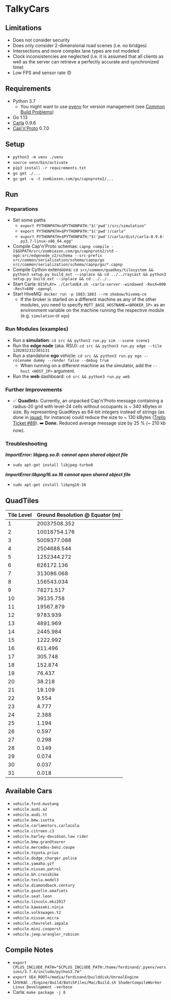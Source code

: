 # TalkyCars

## Limitations
* Does not consider security
* Does only consider 2-dimensional road scenes (i.e. no bridges)
* Intersections and more complex lane types are not modeled
* Clock inconsistencies are neglected (i.e. it is assumed that all clients as well as the server can retrieve a perfectly accurate and synchronized time)
* Low FPS and sensor rate 😞

## Requirements
* Python 3.7
  * You might want to use [pyenv](https://github.com/pyenv/pyenv) for version management (see [Common Build Problems](https://github.com/pyenv/pyenv/wiki/Common-build-problems))
* Go 1.13
* [Carla](https://github.com/carla-simulator/carla) 0.9.6
* [Cap'n'Proto](https://capnproto.org/install.html) 0.7.0

## Setup
* `python3 -m venv ./venv`
* `source venv/bin/activate`
* `pip3 install -r requirements.txt`
* `go get ./...`
* `go get -u -t zombiezen.com/go/capnproto2/...`

## Run
### Preparations
* Set some paths
  * `export PYTHONPATH=$PYTHONPATH:"$('pwd')/src/simulation"`
  * `export PYTHONPATH=$PYTHONPATH:"$('pwd')/carla"`
  * `export PYTHONPATH=$PYTHONPATH:"$('pwd')/carla/dist/carla-0.9.6-py3.7-linux-x86_64.egg"`
* Compile Cap'n'Proto schemas: `capnp compile -I$GOPATH/src/zombiezen.com/go/capnproto2/std -ogo:src/edgenode_v2/schema --src-prefix src/common/serialization/schema/capnp/go src/common/serialization/schema/capnp/go/*.capnp`
* Compile Cython extensions: `cd src/common/quadkey/tilesystem && python3 setup.py build_ext --inplace && cd ../../raycast && python3 setup.py build_ext --inplace && cd ../../..`
* Start Carla: `DISPLAY= ./CarlaUE4.sh -carla-server -windowed -ResX=800 -ResY=600 -opengl`
* Start HiveMQ: `docker run -p 1883:1883 --rm skobow/hivemq-ce`
  * If the broker is started on a different machine as any of the other modules, you need to specify `MQTT_BASE_HOSTNAME=<BROKER_IP>` as an environment variable on the machine running the respective module (e.g. `simulation` or `ego`)

### Run Modules (examples)
* Run a **simulation**: `cd src && python3 run.py sim --scene scene1`
* Run the **edge node** (aka. RSU): `cd src && python3 run.py edge --tile 1202032332303131`
* Run a standalone **ego** vehicle: `cd src && python3 run.py ego --rolename dummy --render false --debug true`
  * When running on a different machine as the simulator, add the `--host <HOST_IP>` argument.
* Run the **web** dashboard: `cd src && python3 run.py web`

### Further Improvements
* ✅ **QuadInt**s: Currently, an unpacked Cap'n'Proto message containing a radius-20 grid with level-24 cells without occupants is ~ 340 kBytes in size. By representing QuadKeys as 64-bit integers instead of strings (as done in [jquad](https://github.com/ethlo/jquad), for instance) could reduce the size to ~ 130 kBytes ([Trello Ticket #89](https://trello.com/c/BrxwRiMd)). ➡️ **Done.** Reduced average message size by 25 % (~ 210 kb now).

### Troubleshooting
_**ImportError: libjpeg.so.8: cannot open shared object file**_
* `sudo apt-get install libjpeg-turbo8`

_**ImportError:libpng16.so.16 cannot open shared object file**_
* `sudo apt-get install libpng16-16`

## QuadTiles
| Tile Level | Ground Resolution @ Equator (m) |
|------------|---------------------------------|
| 1          | 20037508.352                    |
| 2          | 10018754.176                    |
| 3          | 5009377.088                     |
| 4          | 2504688.544                     |
| 5          | 1252344.272                     |
| 6          | 626172.136                      |
| 7          | 313086.068                      |
| 8          | 156543.034                      |
| 9          | 78271.517                       |
| 10         | 39135.758                       |
| 11         | 19567.879                       |
| 12         | 9783.939                        |
| 13         | 4891.969                        |
| 14         | 2445.984                        |
| 15         | 1222.992                        |
| 16         | 611.496                         |
| 17         | 305.748                         |
| 18         | 152.874                         |
| 19         | 76.437                          |
| 20         | 38.218                          |
| 21         | 19.109                          |
| 22         | 9.554                           |
| 23         | 4.777                           |
| 24         | 2.388                           |
| 25         | 1.194                           |
| 26         | 0.597                           |
| 27         | 0.298                           |
| 28         | 0.149                           |
| 29         | 0.074                           |
| 30         | 0.037                           |
| 31         | 0.018                           |

## Available Cars
* `vehicle.ford.mustang`
* `vehicle.audi.a2`
* `vehicle.audi.tt`
* `vehicle.bmw.isetta`
* `vehicle.carlamotors.carlacola`
* `vehicle.citroen.c3`
* `vehicle.harley-davidson.low rider`
* `vehicle.bmw.grandtourer`
* `vehicle.mercedes-benz.coupe`
* `vehicle.toyota.prius`
* `vehicle.dodge_charger.police`
* `vehicle.yamaha.yzf`
* `vehicle.nissan.patrol`
* `vehicle.bh.crossbike`
* `vehicle.tesla.model3`
* `vehicle.diamondback.century`
* `vehicle.gazelle.omafiets`
* `vehicle.seat.leon`
* `vehicle.lincoln.mkz2017`
* `vehicle.kawasaki.ninja`
* `vehicle.volkswagen.t2`
* `vehicle.nissan.micra`
* `vehicle.chevrolet.impala`
* `vehicle.mini.cooperst`
* `vehicle.jeep.wrangler_rubicon`

## Compile Notes
* `export CPLUS_INCLUDE_PATH="$CPLUS_INCLUDE_PATH:/home/ferdinand/.pyenv/versions/3.7.4/include/python3.7m"`
* `export UE4_ROOT=/media/ferdinand/builddisk/UnrealEngine`
* Unreal: `./Engine/Build/BatchFiles/Mac/Build.sh ShaderCompileWorker Linux Development -verbose`
* Carla: `make package -j 8` 